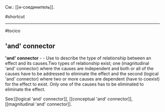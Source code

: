 См.: [[и-соединитель]].

#shortcut




<hr/>

#tocico

## 'and' connector

<b>'and' connector</b> -  - Use to describe the type of relationship between an effect and its causes.Two types of relationship exist; one (magnitudinal 'and' connector) where the causes are independent and both or all of the causes have to be addressed to eliminate the effect and the second (logical 'and' connector) where two or more causes are dependent (have to coexist) for the effect to exist.  Only one of the causes has to be eliminated to eliminate the effect.




See:[[logical 'and' connector]], [[conceptual 'and' connector]], [[magnitudinal 'and' connector]].
